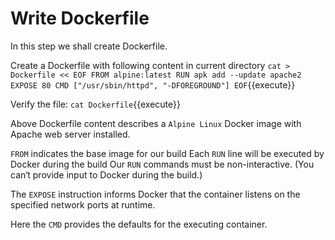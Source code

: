 # Write Dockerfile

In this step we shall create Dockerfile.

Create a Dockerfile with following content in current directory `cat > Dockerfile << EOF
FROM alpine:latest
RUN apk add --update apache2
EXPOSE 80
CMD ["/usr/sbin/httpd", "-DFOREGROUND"]
EOF`{{execute}}

Verify the file: `cat Dockerfile`{{execute}}

Above Dockerfile content describes a `Alpine Linux` Docker image with Apache web server installed.

`FROM` indicates the base image for our build
Each `RUN` line will be executed by Docker during the build
Our `RUN` commands must be non-interactive. (You can‘t provide input to Docker during the build.)

The `EXPOSE` instruction informs Docker that the container listens on the specified network ports at runtime.

Here the `CMD` provides the defaults for the executing container.